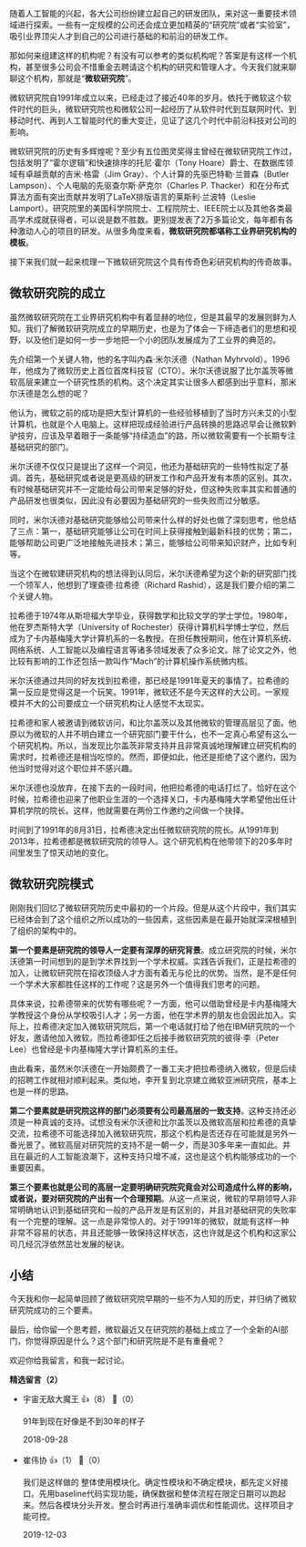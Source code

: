 随着人工智能的兴起，各大公司纷纷建立起自己的研发团队，来对这一重要技术领域进行探索。一些有一定规模的公司还会成立更加精英的“研究院”或者“实验室”，吸引业界顶尖人才到自己的公司进行基础的和前沿的研发工作。

那如何来组建这样的机构呢？有没有可以参考的类似机构呢？答案是有这样一个机构，甚至很多公司会不惜重金去聘请这个机构的研究和管理人才。今天我们就来聊聊这个机构，那就是“**微软研究院**”。

微软研究院自1991年成立以来，已经走过了接近40年的岁月。依托于微软这个软件时代的巨头，微软研究院也和微软公司一起经历了从软件时代到互联网时代、到移动时代、再到人工智能时代的重大变迁，见证了这几个时代中前沿科技对公司的影响。

微软研究院的历史有多辉煌呢？至少有五位图灵奖得主曾经在微软研究院工作过，包括发明了“霍尔逻辑”和快速排序的托尼·霍尔（Tony Hoare）爵士、在数据库领域有卓越贡献的吉米·格雷（Jim Gray）、个人计算的先驱巴特勒·兰普森（Butler Lampson）、个人电脑的先驱查尔斯·萨克尔（Charles P. Thacker）和在分布式算法方面有突出贡献并发明了LaTeX排版语言的莱斯利·兰波特（Leslie Lamport）。研究院里的美国科学院院士、工程院院士、IEEE院士以及其他各类最高学术成就获得者，可以说是数不胜数。更别提发表了2万多篇论文，每年都有各种激动人心的项目的研发。从很多角度来看，**微软研究院都堪称工业界研究机构的模板**。

接下来我们就一起来梳理一下微软研究院这个具有传奇色彩研究机构的传奇故事。

## 微软研究院的成立

虽然微软研究院在工业界研究机构中有着显赫的地位，但是其最早的发展则鲜为人知。我们了解微软研究院成立的早期历史，也是为了体会一下缔造者们的思想和视野，以及他们是如何一步一步地把一个小的团队发展成为了工业界的典范的。

先介绍第一个关键人物，他的名字叫内森·米尔沃德（Nathan Myhrvold）。1996年，他成为了微软历史上首位首席科技官（CTO）。米尔沃德说服了比尔盖茨等微软高层来建立一个研究性质的机构。这个决定其实让很多人都感到出乎意料，那米尔沃德是怎么想的呢？

他认为，微软之前的成功是把大型计算机的一些经验移植到了当时方兴未艾的小型计算机，也就是个人电脑上。这样把现成经验进行产品转换的思路迟早会让微软黔驴技穷，应该及早着眼于一条能够“持续造血”的路，所以微软需要有一个长期专注基础研究的部门。

米尔沃德不仅仅只是提出了这样一个洞见，他还为基础研究的一些特性拟定了基调。首先，基础研究或者说是更高级的研发工作和产品开发有本质的区别。其次，有时候基础研究并不一定能给母公司带来足够的好处，但这种失败率其实和普通的产品研发也很类似，因此没有必要因为基础研究的一些失败而过分敏感。

同时，米尔沃德对基础研究能够给公司带来什么样的好处也做了深刻思考，他总结了三点：第一，基础研究能够让公司在时间上获得接触到最新科技的优势；第二，能够帮助公司更广泛地接触先进技术；第三，能够给公司带来知识财产，比如专利等。

当这个在微软建研究机构的想法得到认同后，米尔沃德希望为这个新的研究部门找一个领军人，他想到了理查德·拉希德（Richard Rashid），这是我们要介绍的第二个关键人物。

拉希德于1974年从斯坦福大学毕业，获得数学和比较文学的学士学位。1980年，他在罗杰斯特大学（University of Rochester）获得计算机科学博士学位，然后成为了卡内基梅隆大学计算机系的一名教授。在担任教授期间，他在计算机系统、网络系统、人工智能以及编程语言等诸多领域发表了众多论文。除了论文之外，他比较有影响的工作还包括一款叫作“Mach”的计算机操作系统微内核。

米尔沃德通过共同的好友找到拉希德，那已经是1991年夏天的事情了。拉希德的第一反应是觉得这是一个玩笑。1991年，微软还不是今天这样的大公司。一家规模并不大的公司要成立一个研究机构让人感觉不太现实。

拉希德和家人被邀请到微软访问，和比尔盖茨以及其他微软的管理高层见了面。他原以为微软的人并不明白建立一个研究部门要干什么，也不一定真心希望有这么一个研究机构。所以，当发现比尔盖茨非常支持并且非常真诚地理解建立研究机构的需求时，拉希德还是相当吃惊的。然而，即便如此，他还是拒绝了这个邀约，因为他当时觉得对这个职位并不感兴趣。

米尔沃德也没放弃，在接下去的一段时间，他把拉希德的电话打烂了。恰好在这个时候，拉希德也迎来了他职业生涯的一个选择关口，卡内基梅隆大学希望他出任计算机学院的院长。这样，他就需要在两份工作邀约之间做一个抉择。

时间到了1991年的8月31日，拉希德决定出任微软研究院的院长。从1991年到2013年，拉希德都是微软研究院的领导人。这个研究机构在他带领下的20多年时间里发生了惊天动地的变化。

## 微软研究院模式

刚刚我们回忆了微软研究院历史中最初的一个片段。但是从这个片段中，我们其实已经体会到了这个组织之所以成功的一些因素，这些因素是在最开始就深深根植到了组织的架构中的。

**第一个要素是研究院的领导人一定要有深厚的研究背景**。成立研究院的时候，米尔沃德第一时间想到的是到学术界找到一个学术权威。实践告诉我们，正是拉希德的加入，让微软研究院在招收顶级人才方面有着无与伦比的优势。当然，是不是任何一个学术大家都胜任这样的工作呢？这是另外一个值得我们思考的问题。

具体来说，拉希德带来的优势有哪些呢？一方面，他可以借助曾经是卡内基梅隆大学教授这个身份从学校吸引人才；另一方面，他在学术界的朋友也会因此加入。实际上，拉希德决定加入微软研究院后，第一个电话就打给了他在IBM研究院的一个好友，邀请他加入微软。而拉希德卸任之后接手微软研究院的彼得·李（Peter Lee）也曾经是卡内基梅隆大学计算机系的主任。

由此看来，虽然米尔沃德在一开始颇费了一番工夫才把拉希德纳入微软，但是后续的招聘工作就相对顺利起来。类似地，李开复到北京建立微软亚洲研究院，基本上也是一样的思路。

**第二个要素就是研究院这样的部门必须要有公司最高层的一致支持**。这种支持还必须是一种真诚的支持。试想没有米尔沃德和比尔盖茨以及微软高层和拉希德的真挚交流，拉希德不可能选择加入微软研究院，那这个机构是否还存在可能就是另外一番光景了。微软高层对研究院的支持不是一朝一夕，而是30多年来一直如此。并且在最近的人工智能浪潮下，这种支持只增不减，这也是这个机构能够成功的一个重要因素。

**第三个要素也就是公司的高层一定要明确研究院究竟会对公司造成什么样的影响，或者说，要对研究院的产出有一个合理预期**。从这一点来说，微软的早期领导人非常明确地认识到基础研究和一般的产品开发是有区别的，并且对基础研究的失败率有一个完整的理解。这一点是非常惊人的。对于1991年的微软，就能有这样一种非常不容易的状态，并且还能够一致保持这样状态，这也许就是这个机构和这家公司几经沉浮依然茁壮发展的秘诀。

## 小结

今天我和你一起简单回顾了微软研究院早期的一些不为人知的历史，并归纳了微软研究院成功的三个要素。

最后，给你留一个思考题，微软最近又在研究院的基础上成立了一个全新的AI部门，你觉得原因是什么？这个部门和研究院是不是有重叠呢？

欢迎你给我留言，和我一起讨论。
<div><strong>精选留言（2）</strong></div><ul>
<li><span>宇宙无敌大魔王</span> 👍（8） 💬（0）<p>91年到现在好像是不到30年的样子</p>2018-09-28</li><br/><li><span>崔伟协</span> 👍（1） 💬（0）<p>我们是这样做的
整体使用模块化。确定性模块和不确定模块，都先定义好接口。先用baseline代码实现功能，确保数据和整体流程在限定日期可以跑起来。然后各模块分头开发。整合时再进行准确率调优和性能调优。这样项目才能可控。</p>2019-12-03</li><br/>
</ul>